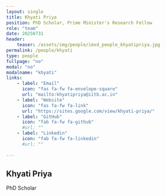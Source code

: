 ```yaml
---
layout: single
title: Khyati Priya
position: PhD Scholar, Prime Minister's Research Fellow
role: "team"
date: 20250731
header:
    teaser: /assets/img/people/imxd_people_khyatipriya.jpg
permalink: /people/khyati
type: people
fullpage: "no"
modal: "no"
modalname: "khyati"
links:
    - label: "Email"
      icon: "fas fa-fw fa-envelope-square"
      url: "mailto:khyatipriya@iitb.ac.in"
    - label: "Website"
      icon: "fas fa-fw fa-link"
      url: "https://sites.google.com/view/khyati-priya/"
    - label: "GitHub"
      icon: "fab fa-fw fa-github"
      #url: ""
    - label: "Linkedin"
      icon: "fab fa-fw fa-linkedin"
      #url: ""
      
---
```


## Khyati Priya
PhD Scholar

